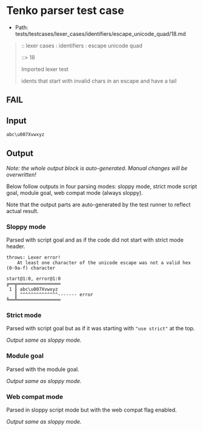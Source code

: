 # Tenko parser test case

- Path: tests/testcases/lexer_cases/identifiers/escape_unicode_quad/18.md

> :: lexer cases : identifiers : escape unicode quad
>
> ::> 18
>
> Imported lexer test
>
> idents that start with invalid chars in an escape and have a tail

## FAIL

## Input

`````js
abc\u007Xvwxyz
`````

## Output

_Note: the whole output block is auto-generated. Manual changes will be overwritten!_

Below follow outputs in four parsing modes: sloppy mode, strict mode script goal, module goal, web compat mode (always sloppy).

Note that the output parts are auto-generated by the test runner to reflect actual result.

### Sloppy mode

Parsed with script goal and as if the code did not start with strict mode header.

`````
throws: Lexer error!
    At least one character of the unicode escape was not a valid hex (0-9a-f) character

start@1:0, error@1:0
╔══╦════════════════
 1 ║ abc\u007Xvwxyz
   ║ ^^^^^^^^^^^^^^------- error
╚══╩════════════════

`````

### Strict mode

Parsed with script goal but as if it was starting with `"use strict"` at the top.

_Output same as sloppy mode._

### Module goal

Parsed with the module goal.

_Output same as sloppy mode._

### Web compat mode

Parsed in sloppy script mode but with the web compat flag enabled.

_Output same as sloppy mode._
